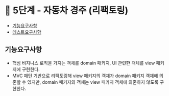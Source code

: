 🚀 5단계 - 자동차 경주 (리팩토링) 
==========================

* [기능요구사항](#기능요구사항)
* [테스트요구사항](#테스트케이스)

기능요구사항
-----
* 핵심 비지니스 로직을 가지는 객체를 domain 패키지, UI 관련한 객체를 view 패키지에 구현한다.
* MVC 패턴 기반으로 리팩토링해 view 패키지의 객체가 domain 패키지 객체에 의존할 수 있지만, domain 패키지의 객체는 view 패키지 객체에 의존하지 않도록 구현한다.

